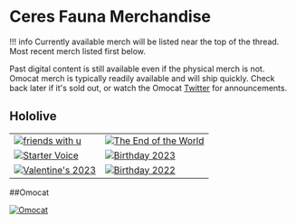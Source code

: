 # Ceres Fauna Merchandise

!!! info
	Currently available merch will be listed near the top of the thread. Most recent merch listed first below.

Past digital content is still available even if the physical merch is not.
Omocat merch is typically readily available and will ship quickly. Check back later if it's sold out, or watch the Omocat [Twitter](https://twitter.com/_omocat) for announcements.

## Hololive
|||
|-----|-----|
[![friends with u](https://cdn.shopify.com/s/files/1/0529/2641/5045/files/ly_hololivefriends_vol_10_top_en_ceres_fauna_1703059686_700x.png)](https://shop.hololivepro.com/en/products/hololivefriends_ceresfauna) | [![The End of the World](https://cdn.shopify.com/s/files/1/0529/2641/5045/files/ly_en_sekaowavoice_banner_b0_1695806495_700x.png)](https://shop.hololivepro.com/en/products/hololive_endoftheworldvoice?variant=44063235604700)
[![Starter Voice](https://cdn.shopify.com/s/files/1/0529/2641/5045/t/23/assets/hololive_startingvoice_ceresfauna_banner_en_top_1687502910_700x.png)](https://shop.hololivepro.com/en/products/startingvoice_ceresfauna) | [![Birthday 2023](https://cdn.shopify.com/s/files/1/0529/2641/5045/t/23/assets/en_faunabd2020banner_b0_1679018089_700x.png)](https://shop.hololivepro.com/en/products/ceresfauna_bd2023)
[![Valentine's 2023](https://cdn.shopify.com/s/files/1/0529/2641/5045/t/23/assets/_en_hololiveenvalentine2023_b0_1676021305.png)](https://shop.hololivepro.com/en/products/hololiveen_valentine2023?variant=43779072721116) | [![Birthday 2022](https://cdn.shopify.com/s/files/1/0529/2641/5045/t/23/assets/-enFaunaBD2020banner_B0_png.png)](https://shop.hololivepro.com/en/products/ceresfauna_bd2022)

##Omocat

[![Omocat](https://cdn.shopify.com/s/files/1/0330/1705/products/holoposters08.png)](https://www.omocat-shop.com/collections/omocat-x-hololive-en)
